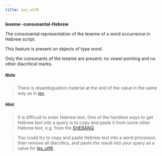 ```yaml
---
title: lex_utf8
---
```


**lexeme -consonantal-Hebrew**


The consonantal representation of the lexeme of a word occurrence in Hebrew script.

This feature is present on objects of type *word*.

Only the consonants of the lexeme are present: no vowel pointing and no other diacritical marks.

##### Note
> There is disambiguation material at the end of the value in the same way as in [lex](lex).

##### Hint
> It is difficult to enter Hebrew text. One of the handiest ways to get Hebrew text into a query is to copy and paste it
from some other Hebrew text, e.g. from the [SHEBANQ](https://shebanq.ancient-data.org).

> You could try to copy and paste Hebrew text into a word processor, then remove all diacritics, and paste the result into
your query as a value for [lex_utf8](lex_utf8).


